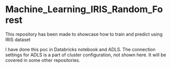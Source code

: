 # Machine_Learning_IRIS_Random_Forest
This repository has been made to showcase how to train and predict using IRIS dataset

I have done this poc in Databricks notebook and ADLS. The connection settings for ADLS is a part of cluster configuration, not shown here. It will be covered in some other repositories.

